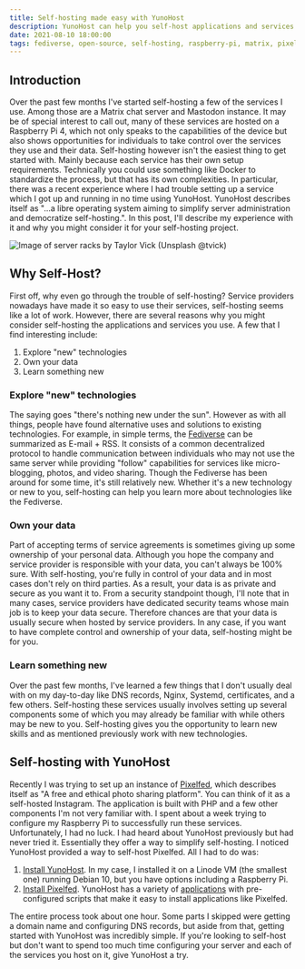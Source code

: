 ```yaml
---
title: Self-hosting made easy with YunoHost
description: YunoHost can help you self-host applications and services by simplifying your deployment process. 
date: 2021-08-10 18:00:00
tags: fediverse, open-source, self-hosting, raspberry-pi, matrix, pixelfed, mastodon
---
```


## Introduction

Over the past few months I've started self-hosting a few of the services I use. Among those are a Matrix chat server and Mastodon instance. It may be of special interest to call out, many of these services are hosted on a Raspberry Pi 4, which not only speaks to the capabilities of the device but also shows opportunities for individuals to take control over the services they use and their data. Self-hosting however isn't the easiest thing to get started with. Mainly because each service has their own setup requirements. Technically you could use something like Docker to standardize the process, but that has its own complexities. In particular, there was a recent experience where I had trouble setting up a service which I got up and running in no time using YunoHost. YunoHost describes itself as "...a libre operating system aiming to simplify server administration and democratize self-hosting.". In this post, I'll describe my experience with it and why you might consider it for your self-hosting project.

![Image of server racks by Taylor Vick (Unsplash @tvick)](https://user-images.githubusercontent.com/11130940/128647305-c30ef44e-901d-4bf1-8e9d-af2449d5fd1d.png)

## Why Self-Host?

First off, why even go through the trouble of self-hosting? Service providers nowadays have made it so easy to use their services, self-hosting seems like a lot of work. However, there are several reasons why you might consider self-hosting the applications and services you use. A few that I find interesting include:

1. Explore "new" technologies
2. Own your data
3. Learn something new

### Explore "new" technologies

The saying goes "there's nothing new under the sun". However as with all things, people have found alternative uses and solutions to existing technologies. For example, in simple terms, the [Fediverse](https://en.wikipedia.org/wiki/Fediverse) can be summarized as E-mail + RSS. It consists of a common decentralized protocol to handle communication between individuals who may not use the same server while providing "follow" capabilities for services like micro-blogging, photos, and video sharing. Though the Fediverse has been around for some time, it's still relatively new. Whether it's a new technology or new to you, self-hosting can help you learn more about technologies like the Fediverse.

### Own your data

Part of accepting terms of service agreements is sometimes giving up some ownership of your personal data. Although you hope the company and service provider is responsible with your data, you can't always be 100% sure. With self-hosting, you're fully in control of your data and in most cases don't rely on third parties. As a result, your data is as private and secure as you want it to. From a security standpoint though, I'll note that in many cases, service providers have dedicated security teams whose main job is to keep your data secure. Therefore chances are that your data is usually secure when hosted by service providers. In any case, if you want to have complete control and ownership of your data, self-hosting might be for you.

### Learn something new

Over the past few months, I've learned a few things that I don't usually deal with on my day-to-day like DNS records, Nginx, Systemd, certificates, and a few others. Self-hosting these services usually involves setting up several components some of which you may already be familiar with while others may be new to you. Self-hosting gives you the opportunity to learn new skills and as mentioned previously work with new technologies.

## Self-hosting with YunoHost

Recently I was trying to set up an instance of [Pixelfed](https://pixelfed.org/), which describes itself as "A free and ethical photo sharing platform". You can think of it as a self-hosted Instagram. The application is built with PHP and a few other components I'm not very familiar with. I spent about a week trying to configure my Raspberry Pi to successfully run these services. Unfortunately, I had no luck. I had heard about YunoHost previously but had never tried it. Essentially they offer a way to simplify self-hosting. I noticed YunoHost provided a way to self-host Pixelfed. All I had to do was: 

1. [Install YunoHost](https://yunohost.org/en/install). In my case, I installed it on a Linode VM (the smallest one) running Debian 10, but you have options including a Raspberry Pi.
2. [Install Pixelfed](https://github.com/YunoHost-Apps/pixelfed_ynh). YunoHost has a variety of [applications](https://yunohost.org/en/apps) with pre-configured scripts that make it easy to install applications like Pixelfed.

The entire process took about one hour. Some parts I skipped were getting a domain name and configuring DNS records, but aside from that, getting started with YunoHost was incredibly simple. If you're looking to self-host but don't want to spend too much time configuring your server and each of the services you host on it, give YunoHost a try.
